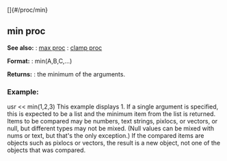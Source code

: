 []{#/proc/min}
  ## min proc
  **See also:**
  :   [max proc](ref/proc/max)
  :   [clamp proc](ref/proc/clamp)
  <!-- -->
  **Format:**
  :   min(A,B,C,\...)
  <!-- -->
  **Returns:**
  :   the minimum of the arguments.
  ### Example:
  usr \<\< min(1,2,3)
  This example displays 1.
  If a single argument is specified, this is expected to be a list and the
  minimum item from the list is returned.
  Items to be compared may be numbers, text strings, pixlocs, or vectors,
  or null, but different types may not be mixed. (Null values can be mixed
  with nums or text, but that\'s the only exception.)
  If the compared items are objects such as pixlocs or vectors, the result
  is a new object, not one of the objects that was compared.